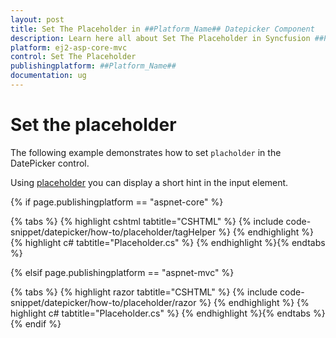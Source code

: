 ```yaml
---
layout: post
title: Set The Placeholder in ##Platform_Name## Datepicker Component
description: Learn here all about Set The Placeholder in Syncfusion ##Platform_Name## Datepicker component of Syncfusion Essential JS 2 and more.
platform: ej2-asp-core-mvc
control: Set The Placeholder
publishingplatform: ##Platform_Name##
documentation: ug
---
```



# Set the placeholder

The following example demonstrates how to set `placholder` in the DatePicker control.

Using [placeholder](https://help.syncfusion.com/cr/aspnetcore-js2/Syncfusion.EJ2.Calendars.DatePicker.html#Syncfusion_EJ2_Calendars_DatePicker_Placeholder) you can display a short hint in the input element.

{% if page.publishingplatform == "aspnet-core" %}

{% tabs %}
{% highlight cshtml tabtitle="CSHTML" %}
{% include code-snippet/datepicker/how-to/placeholder/tagHelper %}
{% endhighlight %}
{% highlight c# tabtitle="Placeholder.cs" %}
{% endhighlight %}{% endtabs %}

{% elsif page.publishingplatform == "aspnet-mvc" %}

{% tabs %}
{% highlight razor tabtitle="CSHTML" %}
{% include code-snippet/datepicker/how-to/placeholder/razor %}
{% endhighlight %}
{% highlight c# tabtitle="Placeholder.cs" %}
{% endhighlight %}{% endtabs %}
{% endif %}


